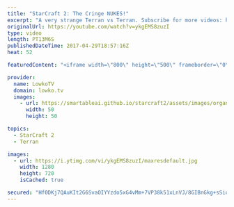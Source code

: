 ```yaml
---
title: "StarCraft 2: The Cringe NUKES!"
excerpt: "A very strange Terran vs Terran. Subscribe for more videos: http://lowko.tv/youtube Zerg vs Protoss misdirection: https://goo.gl/ByS50z  In this Gold vs Platinum League Terran vs Terran the player in Blue decides to play a bit of a strange style with Tactical Nukes and bad manner Mules.  Support me on"
originalUrl: https://youtube.com/watch?v=ykgEMS8zuzI
type: video
length: PT13M6S
publishedDateTime: 2017-04-29T18:57:16Z
heat: 52

featuredContent: "<iframe width=\"800\" height=\"500\" frameborder=\"0\" src=\"https://www.youtube.com/embed/ykgEMS8zuzI\" allow=\"accelerometer; autoplay; encrypted-media; gyroscope; picture-in-picture\" allowfullscreen></iframe>"

provider:
  name: LowkoTV
  domain: lowko.tv
  images:
    - url: https://smartableai.github.io/starcraft2/assets/images/organizations/lowko.tv-50x50.jpg
      width: 50
      height: 50

topics:
  - StarCraft 2
  - Terran

images:
  - url: https://i.ytimg.com/vi/ykgEMS8zuzI/maxresdefault.jpg
    width: 1280
    height: 720
    isCached: true

secured: "Hf0DKj7QAuKIt2G6SvaOIYYzdo5xG4vMm+7VP38k51xLnVJ/8GIBnGkg+sSioYMOsr5eFmU52CapwaE6vwh1UUQJF+l1d5L/019dr429q76SW6f8gOvoDu6+N3U1ZLAUVnK/8zyJzkNDgE5ssXd3weymFXVGbnFOzuAaxTXtG5XjjSOiqjAMwNcrF0t0Y9uA0P2hYhmulULreDJen7WwAuRbG47R04Y+pjQ+13unooHRjILKwgcI04doG/d7PYemBskZ13DOLxzTXpwK+91u3Wg6wJ07Vl15y5wpFw0P2vh2yX+J16Q34W2LkC2TRGXa6T1qp9YfbRf94fr/QV3fnkNfH4AbOCGjJaUdzn/SayFOXlSN+HwXO2VcwfA0gU3kMmb0nFI78PSNlFo83qB6IL2uK0dElsR+xMpZuTEV8n1DEBNtQP8pLZq/6hvJC2FA;smg9+FSocgsFUeyPtXpoDQ=="
---
```


